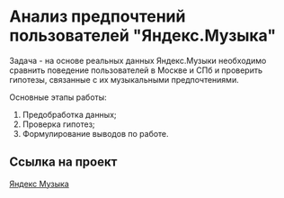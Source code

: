 # Анализ предпочтений пользователей "Яндекс.Музыка"

Задача - на основе реальных данных Яндекс.Музыки необходимо сравнить поведение пользователей в Москве и СПб и проверить гипотезы, связанные с их музыкальными предпочтениями.

Основные этапы работы:
1.	Предобработка данных;
2.	Проверка гипотез;
3.	Формулирование выводов по работе.

## Ссылка на проект
[Яндекс Музыка](https://github.com/Veronikask/Yandex-Practikum/blob/638baef414f4f16635a3d70c488d0935b46e47c5/%D0%9F%D1%80%D0%BE%D0%B5%D0%BA%D1%82%201:%20%D0%AF%D0%BD%D0%B4%D0%B5%D0%BA%D1%81%20%D0%9C%D1%83%D0%B7%D1%8B%D0%BA%D0%B0/%D0%AF%D0%BD%D0%B4%D0%B5%D0%BA%D1%81%20%D0%9C%D1%83%D0%B7%D1%8B%D0%BA%D0%B0.md)
